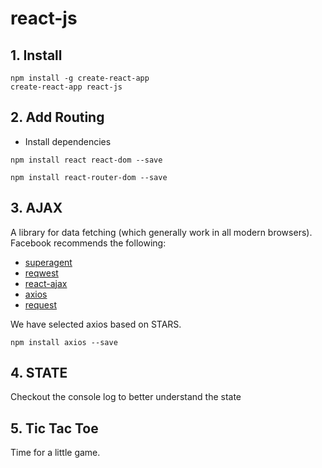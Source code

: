 # react-js

## 1. Install

```
npm install -g create-react-app
create-react-app react-js
```

## 2. Add Routing

- Install dependencies

```
npm install react react-dom --save

npm install react-router-dom --save
```

## 3. AJAX

A library for data fetching (which generally work in all modern browsers). Facebook recommends the following:
- [superagent](https://visionmedia.github.io/superagent/)
- [reqwest](https://github.com/ded/reqwest)
- [react-ajax](https://github.com/yuanyan/react-ajax)
- [axios](https://github.com/mzabriskie/axios)
- [request](https://github.com/request/request)

We have selected axios based on STARS.
```
npm install axios --save
```

## 4. STATE

Checkout the console log to better understand the state

## 5. Tic Tac Toe

Time for a little game.